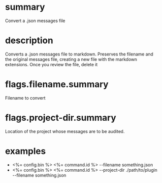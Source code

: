 # summary

Convert a .json messages file

# description

Converts a .json messages file to markdown. Preserves the filename and the original messages file, creating a new file with the markdown extensions. Once you review the file, delete it

# flags.filename.summary

Filename to convert

# flags.project-dir.summary

Location of the project whose messages are to be audited.

# examples

- <%= config.bin %> <%= command.id %> --filename something.json
- <%= config.bin %> <%= command.id %> --project-dir ./path/to/plugin --filename something.json
